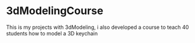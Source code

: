 # 3dModelingCourse
This is my projects with 3dModeling, i also developed a course to teach 40 students how to model a 3D keychain 
